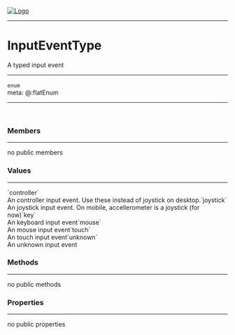 
[![Logo](../../../images/logo.png)](../../../api/index.html)

---



<h1>InputEventType</h1>

A typed input event

---

`enum`
<span class="meta">
<br/>meta: @:flatEnum
</span>


---

&nbsp;
&nbsp;

<h3>Members</h3> <hr/>no public members<h3>Values</h3> <hr/><span class="member signature apipage">`controller`<br/> </span>
        <span class="small_desc_flat">An controller input event. Use these instead of joystick on desktop.</span><span class="member signature apipage">`joystick`<br/> </span>
        <span class="small_desc_flat">An joystick input event. On mobile, accellerometer is a joystick (for now)</span><span class="member signature apipage">`key`<br/> </span>
        <span class="small_desc_flat">An keyboard input event</span><span class="member signature apipage">`mouse`<br/> </span>
        <span class="small_desc_flat">An mouse input event</span><span class="member signature apipage">`touch`<br/> </span>
        <span class="small_desc_flat">An touch input event</span><span class="member signature apipage">`unknown`<br/> </span>
        <span class="small_desc_flat">An unknown input event</span>

<h3>Methods</h3> <hr/>no public methods

<h3>Properties</h3> <hr/>no public properties

&nbsp;
&nbsp;
&nbsp;